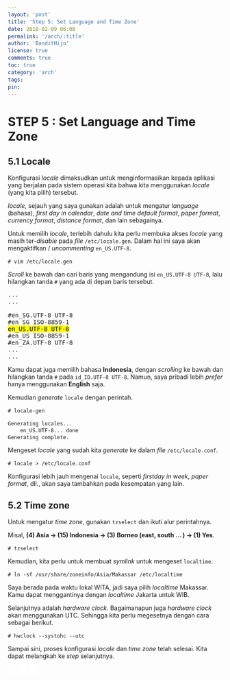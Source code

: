 ```yaml
---
layout: 'post'
title: 'Step 5: Set Language and Time Zone'
date: 2018-02-09 06:00
permalink: '/arch/:title'
author: 'BanditHijo'
license: true
comments: true
toc: true
category: 'arch'
tags:
pin:
---
```



# STEP 5 : Set Language and Time Zone

## 5.1 Locale

Konfigurasi _locale_ dimaksudkan untuk menginformasikan kepada aplikasi yang berjalan pada sistem operasi kita bahwa kita menggunakan _locale_ \(yang kita pilih\) tersebut.

_locale_, sejauh yang saya gunakan adalah untuk mengatur _language_ \(bahasa\), _first day in calendar_, _date and time default format_, _paper format_, _currency format_, _distance format_, dan lain sebagainya.

Untuk memilih _locale_, terlebih dahulu kita perlu membuka akses _locale_ yang masih ter-_disable_ pada _file_ `/etc/locale.gen`. Dalam hal ini saya akan mengaktifkan / _uncommenting_ `en_US.UTF-8`.

```
# vim /etc/locale.gen
```

_Scroll_ ke bawah dan cari baris yang mengandung isi `en_US.UTF-8 UTF-8`, lalu hilangkan tanda `#` yang ada di depan baris tersebut.

<pre>
...
...

#en_SG.UTF-8 UTF-8
#en_SG ISO-8859-1
<mark>en_US.UTF-8 UTF-8</mark>
#en_US ISO-8859-1
#en_ZA.UTF-8 UTF-8
...
...
</pre>

Kamu dapat juga memilih bahasa **Indonesia**, dengan _scrolling_ ke bawah dan hilangkan tanda `#` pada `id_ID.UTF-8 UTF-8`. Namun, saya pribadi lebih _prefer_ hanya menggunakan **English** saja.

Kemudian _generate_ `locale` dengan perintah.

```
# locale-gen
```
```
Generating locales...
    en_US.UTF-8... done
Generating complete.
```

Mengeset _locale_ yang sudah kita _generate_ ke dalam _file_ `/etc/locale.conf`.

```
# locale > /etc/locale.conf
```

Konfigurasi lebih jauh mengenai `locale`, seperti _firstday in week_, _paper format_, dll., akan saya tambahkan pada kesempatan yang lain.

## 5.2 Time zone

Untuk mengatur _time zone_, gunakan `tzselect` dan ikuti alur perintahnya.

Misal, **\(4\) Asia → \(15\) Indonesia → \(3\) Borneo \(east, south … \) → \(1\) Yes**.

```
# tzselect
```

Kemudian, kita perlu untuk membuat _symlink_ untuk mengeset `localtime`.

```
# ln -sf /usr/share/zoneinfo/Asia/Makassar /etc/localtime
```

Saya berada pada waktu lokal WITA, jadi saya pilih _localtime_ Makassar. Kamu dapat menggantinya dengan _localtime_ Jakarta untuk WIB.

Selanjutnya adalah _hardware clock_. Bagaimanapun juga _hardware clock_ akan menggunakan UTC. Sehingga kita perlu megesetnya dengan cara sebagai berikut.

```
# hwclock --systohc --utc
```

Sampai sini, proses konfigurasi _locale_ dan _time zone_ telah selesai. Kita dapat melangkah ke _step_ selanjutnya.


<!-- NEXT PREV BUTTON -->
<div class="post-nav">
<a class="btn-blue-l" href="/arch/step-4-set-up-bootloader"><img style="width:20px;" src="/assets/img/logo/logo_ap.png"></a>
<a class="btn-blue-c" href="/arch/"><img style="width:20px;" src="/assets/img/logo/logo_menu.svg"></a>
<a class="btn-blue-r" href="/arch/step-6-create-user-password-and-hostname"><img style="width:20px;" src="/assets/img/logo/logo_an.png"></a>
</div>
